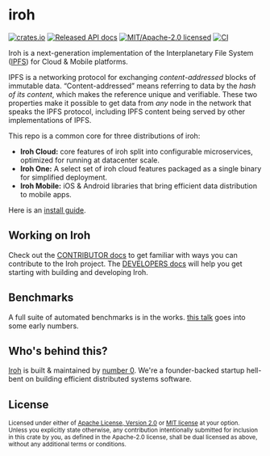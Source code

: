 # iroh

[![crates.io](https://img.shields.io/crates/v/iroh.svg?style=flat-square)](https://crates.io/crates/iroh)
[![Released API docs](https://img.shields.io/docsrs/iroh?style=flat-square)](https://docs.rs/iroh)
[![MIT/Apache-2.0 licensed](https://img.shields.io/crates/l/iroh?style=flat-square)](./LICENSE-MIT)
[![CI](https://img.shields.io/github/workflow/status/n0-computer/iroh/Continuous%20integration?style=flat-square)](https://github.com/n0-computer/iroh/actions?query=workflow%3A%22Continuous+integration%22)

Iroh is a next-generation implementation of the Interplanetary File System ([IPFS](https://ipfs.io)) for Cloud & Mobile platforms.

IPFS is a networking protocol for exchanging _content-addressed_ blocks of immutable data. “Content-addressed” means referring to data by the *hash of its content*, which makes the reference unique and verifiable. These two properties make it possible to get data from *any* node in the network that speaks the IPFS protocol, including IPFS content being served by other implementations of IPFS.

This repo is a common core for three distributions of iroh:

- **Iroh Cloud:** core features of iroh split into configurable microservices, optimized for running at datacenter scale.
- **Iroh One:** A select set of iroh cloud features packaged as a single binary for simplified deployment.
- **Iroh Mobile:** iOS & Android libraries that bring efficient data distribution to mobile apps.

Here is an [install guide](https://iroh.computer/install).

## Working on Iroh
Check out the [CONTRIBUTOR docs](./CONTRIBUTOR.md) to get familiar with ways you can contribute to the Iroh project. The [DEVELOPERS docs](./DEVELOPERS.md) will help you get starting with building and developing Iroh.

## Benchmarks

A full suite of automated benchmarks is in the works. [this talk](https://www.youtube.com/watch?v=qPBR2K2X6cs&t=161s) goes into some early numbers.

## Who's behind this?

[Iroh](https://iroh.computer) is built & maintained by [number 0](https://n0.computer). We're a founder-backed startup hell-bent on building efficient distributed systems software.

## License

<sup>
Licensed under either of <a href="LICENSE-APACHE">Apache License, Version
2.0</a> or <a href="LICENSE-MIT">MIT license</a> at your option.
</sup>

<br />

<sub>
Unless you explicitly state otherwise, any contribution intentionally submitted
for inclusion in this crate by you, as defined in the Apache-2.0 license, shall
be dual licensed as above, without any additional terms or conditions.
</sub>
